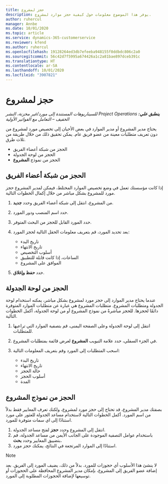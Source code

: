 ```yaml
---
title: حجز لمشروع
description: يوفر هذا الموضوع معلومات حول كيفية حجز موارد لمشروع.
author: ruhercul
manager: Annbe
ms.date: 10/01/2020
ms.topic: article
ms.service: dynamics-365-customerservice
ms.reviewer: kfend
ms.author: ruhercul
ms.openlocfilehash: 19128264ed3db7efeeba948155f0ddbdc806c2a0
ms.sourcegitcommit: 56c42d7f5995a674426a1c2a81bae897dceb391c
ms.translationtype: HT
ms.contentlocale: ar-SA
ms.lasthandoff: 10/01/2020
ms.locfileid: "3907821"
---
```

# <a name="book-to-a-project"></a>حجز لمشروع

_**ينطبق علي:** ‏‫Project Operations للسيناريوهات المستندة إلى مورد/غير مخزنة‬، ‏‫النشر الخفيف – التعامل مع الفواتير الأولية‬_

يحتاج مدير المشروع أو مدير الموارد في بعض الأحيان إلى تخصيص مورد لمشروع من دون تعريف متطلبات معينة من عضو فريق عام. يمكن تحقيق ذلك من خلال طريقة من ثلاث طرق.

- الحجز من شبكة أعضاء الفريق
- الحجز من لوحة الجدولة
- الحجز من نموذج **المشروع**

## <a name="book-from-the-team-member-grid"></a>الحجز من شبكة أعضاء الفريق

إذا كانت مؤسستك تعمل في وضع تخصيص الموارد المختلط، فيمكن لمدير المشروع حجز مورد للمشروع بشكل مباشر من خلال إكمال الخطوات التالية.

1. من المشروع، انتقل إلى شبكة أعضاء الفريق وحدد **جديد**.
2. حدد اسم المنصب ودور المورد.
3. حدد المورد القابل للحجز من البحث المتوفر.
4. بعد تحديد المورد، قم بتعريف معلومات الحقل التالية لحجز المورد:

    - تاريخ البدء
    - تاريخ الانتهاء
    - أسلوب التخصيص
    - الساعات، إذا كانت قابلة للتطبيق
    - الموافق على المشروع

6. حدد **حفظ وإغلاق**.

## <a name="book-from-the-schedule-board"></a>الحجز من لوحة الجدولة

عندما يحتاج مدير الموارد إلى حجز مورد لمشروع بشكل مباشر، يمكنه استخدام لوحة الجدولة ومتطلبات المشروع. متطلبات المشروع هي عبارة عن متطلبات الموارد المتوفرة دائمًا لحجزها. للحجز مباشرةً من نموذج المشروع أو من لوحة الجدولة، أكمل الخطوات التالية.

1. انتقل إلى لوحة الجدولة وعلى الصفحة اليمنى، قم بتصفية الموارد التي تراعيها للمتطلبات.
2. في الجزء السفلي، حدد علامة التبويب **المشروع** لعرض قائمة بمتطلبات المشروع.
3. اسحب المتطلبات إلى المورد وقم بتعريف المعلومات التالية:

    - تاريخ البدء
    - تاريخ الانتهاء
    - حالة الحجز
    - أسلوب الحجز
    - المدة

## <a name="book-from-the-project-form"></a>الحجز من نموذج المشروع

بصفتك مدير المشروع، قد تحتاج إلى حجز مورد لمشروع، ولكنك تعرف المعايير فقط بدلاً من اسم المورد. أكمل الخطوات التالية لاستخدام مساعد الجدولة للعثور على مورد استنادًا إلى اي سمات متوفرة للمورد. 

1. انتقل إلى المشروع وحدد **حجز** لفتح مساعد الجدولة.
2. باستخدام عوامل التصفية الموجودة على الجانب الأيمن من مساعد الجدولة، قم بتضييق المعايير وحدد **بحث.**
3. استنادًا إلى الموارد المرتجعة في النتائج، يمكنك حجز مورد.

> [!NOTE]
> لا ينشئ هذا الأسلوب أي حجوزات للمورد. بدلاً من ذلك، يضيف المورد إلى الفريق. بعد إضافة عضو الفريق إلى المشروع، بإمكان مدير المشروع المحافظة على الحجوزات أو توسيعها لإضافة الحجوزات المطلوبة إلى المورد.
